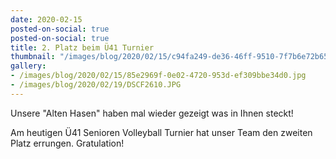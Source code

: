```yaml
---
date: 2020-02-15
posted-on-social: true
posted-on-social: true
title: 2. Platz beim Ü41 Turnier
thumbnail: "/images/blog/2020/02/15/c94fa249-de36-46ff-9510-7f7b6e72b65e.jpg"
gallery:
- /images/blog/2020/02/15/85e2969f-0e02-4720-953d-ef309bbe34d0.jpg
- /images/blog/2020/02/19/DSCF2610.JPG
---
```

Unsere "Alten Hasen" haben mal wieder gezeigt was in Ihnen steckt!

Am heutigen Ü41 Senioren Volleyball Turnier hat unser Team den zweiten Platz errungen. Gratulation!
<!--more-->



